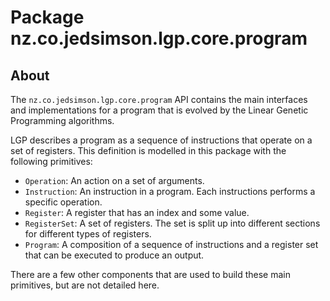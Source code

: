 # Package nz.co.jedsimson.lgp.core.program

## About

The `nz.co.jedsimson.lgp.core.program` API contains the main interfaces and implementations for a program that 
is evolved by the Linear Genetic Programming algorithms.

LGP describes a program as a sequence of instructions that operate on a set of registers. This definition is modelled
in this package with the following primitives:

  - `Operation`: An action on a set of arguments.
  - `Instruction`: An instruction in a program. Each instructions performs a specific operation.
  - `Register`: A register that has an index and some value.
  - `RegisterSet`: A set of registers. The set is split up into different sections for different types of registers.
  - `Program`: A composition of a sequence of instructions and a register set that can be executed to produce an output.
  
There are a few other components that are used to build these main primitives, but are not detailed here.
